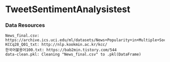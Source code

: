 # TweetSentimentAnalysistest
### Data Resources<br>
~~~
News_final.csv: https://archive.ics.uci.edu/ml/datasets/News+Popularity+in+Multiple+Social+Media+Platforms
KCCq28_Q01_txt: http://nlp.kookmin.ac.kr/kcc/
한국어불용어100.txt: https://bab2min.tistory.com/544
data-clean.pkl: Cleaning "News_final.csv" to .pkl(DataFrame)
~~~
